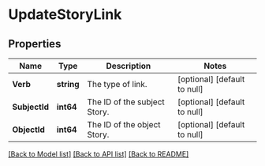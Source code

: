 # UpdateStoryLink

## Properties
Name | Type | Description | Notes
------------ | ------------- | ------------- | -------------
**Verb** | **string** | The type of link. | [optional] [default to null]
**SubjectId** | **int64** | The ID of the subject Story. | [optional] [default to null]
**ObjectId** | **int64** | The ID of the object Story. | [optional] [default to null]

[[Back to Model list]](../README.md#documentation-for-models) [[Back to API list]](../README.md#documentation-for-api-endpoints) [[Back to README]](../README.md)

